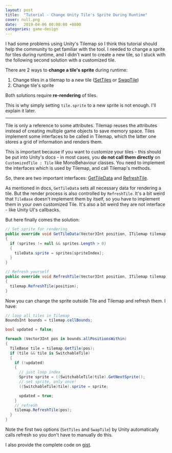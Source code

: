 ```yaml
---
layout: post
title:  "Tutorial - Change Unity Tile's Sprite During Runtime"
cover: null.png
date:   2019-04-06 00:00:00 +0800
categories: game-design
---
```


I had some problems using Unity's Tilemap so I think this tutorial should help the community to get familiar with the tool. I needed to change a sprite for tiles during runtime, and I didn't want to create a new tile, so I stuck with the following second solution with a customized tile.

There are 2 ways to **change a tile's sprite** during runtime:

1. Change tiles in a tilemap to a new tile ([SetTiles][1] or [SwapTile][2])
2. Change tile's sprite

Both solutions require **re-rendering** of tiles.

This is why simply setting `tile.sprite` to a new sprite is not enough. I'll explain it later.

---

Tile is only a reference to some attributes. Tilemap reuses the attributes instead of creating multiple game objects to save memory space. Tiles implement some interfaces to be called in Tilemap, which the latter one stores a grid of information and renders them.

This is important because if you want to customize your tiles - this should be put into Unity's docs - in most cases, you **do not call them directly** on `CustomizedTile : Tile` like MonoBehaviour classes. You need to implement the interfaces which is used by Tilemap, and call Tilemap's methods.

So, there are two important interfaces: [GetTileData][3] and [RefreshTile][4].

As mentioned in docs, `GetTileData` sets all necessary data for rendering a tile. But the render process is also controlled by `RefreshTile`. It's a bit weird that `TileBase` doesn't implement them by itself, so you have to implement them in your own customized Tile. It's also a bit weird they are not interface - like Unity UI's callbacks.

But here finally comes the solution:

```csharp
// Set sprite for rendering
public override void GetTileData(Vector3Int position, ITilemap tilemap, ref TileData tileData)
{
  if (sprites != null && sprites.Length > 0)
  {
    tileData.sprite = sprites[spriteIndex];
  }
}

// Refresh yourself
public override void RefreshTile(Vector3Int position, ITilemap tilemap) 
{
  tilemap.RefreshTile(position);
}
```

Now you can change the sprite outside Tile and Tilemap and refresh them. I have:

```csharp
// loop all tiles in Tilemap
BoundsInt bounds = tilemap.cellBounds;

bool updated = false;

foreach (Vector3Int pos in bounds.allPositionsWithin) 
{
  TileBase tile = tilemap.GetTile(pos);
  if (tile && tile is SwitchableTile)
  {
    if (!updated) 
    {
      // just loop index
      Sprite sprite = ((SwitchableTile)tile).GetNextSprite();
      // set sprite, only once!
      ((SwitchableTile)tile).sprite = sprite;

      updated = true;
    }
    // refresh
    tilemap.RefreshTile(pos);
  }
}
``` 

Note the first two options (`SetTiles` and `SwapTile`) by Unity automatically calls refresh so you don't have to manually do this. 

I also provide the complete code on [gist][5].

  [1]: https://docs.unity3d.com/ScriptReference/Tilemaps.Tilemap.SetTiles.html
  [2]: https://docs.unity3d.com/ScriptReference/Tilemaps.Tilemap.SwapTile.html
  [3]: https://docs.unity3d.com/ScriptReference/Tilemaps.TileBase.GetTileData.html
  [4]: https://docs.unity3d.com/ScriptReference/Tilemaps.TileBase.RefreshTile.html
  [5]: https://gist.github.com/KHN190/0d41c6a54a757d82f3a2814f5ff9d2a4